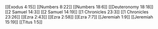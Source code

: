 [[Exodus 4:15]]
[[Numbers 8:22]]
[[Numbers 18:6]]
[[Deuteronomy 18:18]]
[[2 Samuel 14:3]]
[[2 Samuel 14:19]]
[[1 Chronicles 23:3]]
[[1 Chronicles 23:26]]
[[Ezra 2:43]]
[[Ezra 2:58]]
[[Ezra 7:7]]
[[Jeremiah 1:9]]
[[Jeremiah 15:19]]
[[Titus 1:5]]
